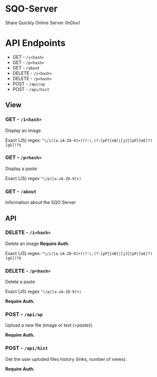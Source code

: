# SQO-Server
Share Quickly Online Server _(InDev)_

# API Endpoints
- GET - `/i<hash>`
- GET - `/p<hash>`
- GET - `/about`
- DELETE - `/i<hash>`
- DELETE - `/p<hash>`
- POST - `/api/up`
- POST - `/api/hist`

## View
### GET - `/i<hash>`
Display an image.

Exact (JS) regex: `^\/i([a-zA-Z0-9]+)(?:\.(?:[pP][nN]|[jJ][pP][eE]?)[gG])?$`
### GET - `/p<hash>`
Display a paste.

Exact (JS) regex `^\/p([a-zA-Z0-9]+)`
### GET - `/about`
Information about the SQO Server
## API
### DELETE - `/i<hash>`
Delete an image
**Require Auth.**

Exact (JS) regex: `^\/i([a-zA-Z0-9]+)(?:\.(?:[pP][nN]|[jJ][pP][eE]?)[gG])?$`
### DELETE - `/p<hash>`
Delete a paste

Exact (JS) regex `^\/p([a-zA-Z0-9]+)`

**Require Auth.**

### POST - `/api/up`
Upload a new file (image or text _(=paste)_).

**Require Auth.**

### POST - `/api/hist`
Get the user uploded files history (links, number of views).

**Require Auth.**